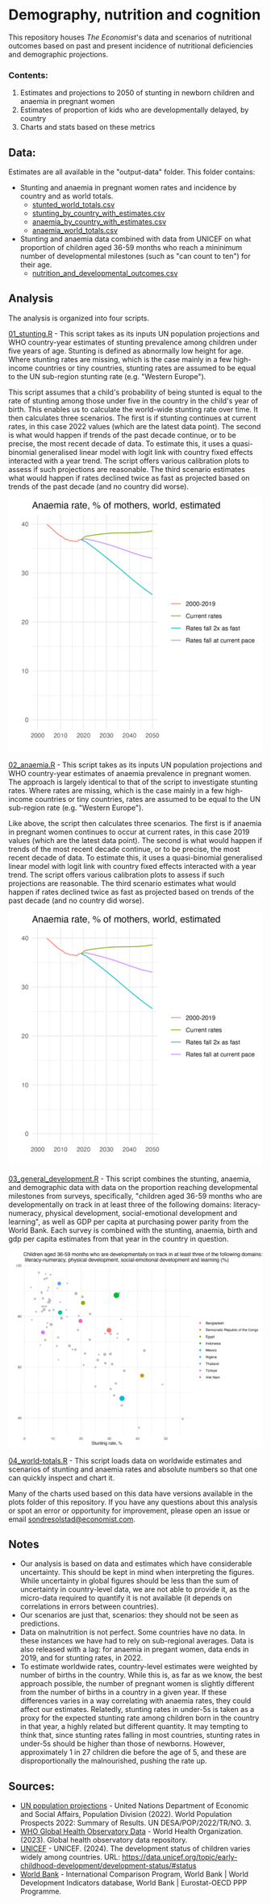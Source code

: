 # Demography, nutrition and cognition

This repository houses _The Economist_'s data and scenarios of nutritional outcomes based on past and present incidence of nutritional deficiencies and demographic projections. 

### Contents:
1. Estimates and projections to 2050 of stunting in newborn children and anaemia in pregnant women
2. Estimates of proportion of kids who are developmentally delayed, by country
3. Charts and stats based on these metrics


## Data:
Estimates are all available in the "output-data" folder. This folder contains:
* Stunting and anaemia in pregnant women rates and incidence by country and as world totals.
  * [stunted_world_totals.csv](./output-data/stunted_world_totals.csv)
  * [stunting_by_country_with_estimates.csv](./output-data/stunting_by_country_with_estimates.csv)
  * [anaemia_by_country_with_estimates.csv](./output-data/anaemia_by_country_with_estimates.csv)
  * [anaemia_world_totals.csv](./output-data/anaemia_world_totals.csv)
* Stunting and anaemia data combined with data from UNICEF on what proportion of children aged 36-59 months who reach a mininimum number of developmental milestones (such as "can count to ten") for their age. 
  * [nutrition_and_developmental_outcomes.csv](./output-data/nutrition_and_developmental_outcomes.csv)

## Analysis
The analysis is organized into four scripts.

[01_stunting.R](./scripts/01_stunting.R) - This script takes as its inputs UN population projections and WHO country-year estimates of stunting prevalence among children under five years of age. Stunting is defined as abnormally low height for age. Where stunting rates are missing, which is the case mainly in a few high-income countries or tiny countries, stunting rates are assumed to be equal to the UN sub-region stunting rate (e.g. "Western Europe"). 

This script assumes that a child's probability of being stunted is equal to the rate of stunting among those under five in the country in the child's year of birth. This enables us to calculate the world-wide stunting rate over time. It then calculates three scenarios. The first is if stunting continues at current rates, in this case 2022 values (which are the latest data point). The second is what would happen if trends of the past decade continue, or to be precise, the most recent decade of data. To estimate this, it uses a quasi-binomial generalised linear model with logit link with country fixed effects interacted with a year trend. The script offers various calibration plots to assess if such projections are reasonable. The third scenario estimates what would happen if rates declined twice as fast as projected based on trends of the past decade (and no country did worse).

![Stunting rates](plots/amaemia_world_rates.png)

[02_anaemia.R](./scripts/02_anaemia.R) - This script takes as its inputs UN population projections and WHO country-year estimates of anaemia prevalence in pregnant women. The approach is largely identical to that of the script to investigate stunting rates. Where rates are missing, which is the case mainly in a few high-income countries or tiny countries, rates are assumed to be equal to the UN sub-region rate (e.g. "Western Europe"). 

Like above, the script then calculates three scenarios. The first is if anaemia in pregnant women continues to occur at current rates, in this case 2019 values (which are the latest data point). The second is what would happen if trends of the most recent decade continue, or to be precise, the most recent decade of data. To estimate this, it uses a quasi-binomial generalised linear model with logit link with country fixed effects interacted with a year trend. The script offers various calibration plots to assess if such projections are reasonable. The third scenario estimates what would happen if rates declined twice as fast as projected based on trends of the past decade (and no country did worse).

![Anaemia rates](plots/amaemia_world_rates.png)

[03_general_development.R](./scripts/03_general_development.R) - This script combines the stunting, anaemia, and demographic data with data on the proportion reaching developmental milestones from surveys, specifically, "children aged 36-59 months who are developmentally on track in at least three of the following domains: literacy-numeracy, physical development, social-emotional development and learning", as well as GDP per capita at purchasing power parity from the World Bank. Each survey is combined with the stunting, anaemia, birth and gdp per capita estimates from that year in the country in question.

![Developmental milestones](plots/developmental_outcomes_v_stunting.png)

[04_world-totals.R](./scripts/04_world-totals.R) - This script loads data on worldwide estimates and scenarios of stunting and anaemia rates and absolute numbers so that one can quickly inspect and chart it. 

Many of the charts used based on this data have versions available in the plots folder of this repository. If you have any questions about this analysis or spot an error or opportunity for improvement, please open an issue or email sondresolstad@economist.com.

## Notes
* Our analysis is based on data and estimates which have considerable uncertainty. This should be kept in mind when interpreting the figures. While uncertainty in global figures should be less than the sum of uncertainty in country-level data, we are not able to provide it, as the micro-data required to quantify it is not available (it depends on correlations in errors between countries).
* Our scenarios are just that, scenarios: they should not be seen as predictions. 
* Data on malnutrition is not perfect. Some countries have no data. In these instances we have had to rely on sub-regional averages. Data is also released with a lag: for anaemia in pregant women, data ends in 2019, and for stunting rates, in 2022. 
* To estimate worldwide rates, country-level estimates were weighted by number of births in the country. While this is, as far as we know, the best approach possible, the number of pregnant women is slightly different from the number of births in a country in a given year. If these differences varies in a way correlating with anaemia rates, they could affect our estimates. Relatedly, stunting rates in under-5s is taken as a proxy for the expected stunting rate among children born in the country in that year, a highly related but different quantity. It may tempting to think that, since stunting rates falling in most countries, stunting rates in under-5s should be higher than those of newborns. However, approximately 1 in 27 children die before the age of 5, and these are disproportionally the malnourished, pushing the rate up.  

## Sources:
* [UN population projections](https://population.un.org/wpp/) - United Nations Department of Economic and Social Affairs, Population Division (2022). World Population
Prospects 2022: Summary of Results. UN DESA/POP/2022/TR/NO. 3. 
* [WHO Global Health Observatory Data](https://www.who.int/data/gho) - World Health Organization. (2023). Global health observatory data repository.
* [UNICEF](https://data.unicef.org/topic/early-childhood-development/development-status/) - UNICEF. (2024). The development status of children varies widely among countries. URL: https://data.unicef.org/topic/early-childhood-development/development-status/#status
* [World Bank](https://data.worldbank.org/indicator/NY.GDP.PCAP.PP.CD) - International Comparison Program, World Bank | World Development Indicators database, World Bank | Eurostat-OECD PPP Programme.
